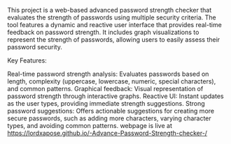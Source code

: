 This project is a web-based advanced password strength checker that evaluates the strength of passwords using multiple security criteria. The tool features a dynamic and reactive user interface that provides real-time feedback on password strength. It includes graph visualizations to represent the strength of passwords, allowing users to easily assess their password security.

Key Features:

Real-time password strength analysis: Evaluates passwords based on length, complexity (uppercase, lowercase, numeric, special characters), and common patterns.
Graphical feedback: Visual representation of password strength through interactive graphs.
Reactive UI: Instant updates as the user types, providing immediate strength suggestions.
Strong password suggestions: Offers actionable suggestions for creating more secure passwords, such as adding more characters, varying character types, and avoiding common patterns.
webpage is live at https://lordxapose.github.io/-Advance-Password-Strength-checker-/
